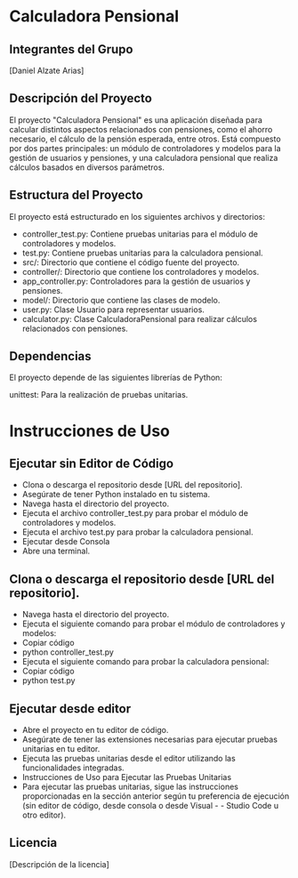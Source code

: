 # Calculadora Pensional

## Integrantes del Grupo
[Daniel Alzate Arias]

## Descripción del Proyecto

El proyecto "Calculadora Pensional" es una aplicación diseñada para calcular distintos aspectos relacionados con pensiones, como el ahorro necesario, el cálculo de la pensión esperada, entre otros. Está compuesto por dos partes principales: un módulo de controladores y modelos para la gestión de usuarios y pensiones, y una calculadora pensional que realiza cálculos basados en diversos parámetros.

## Estructura del Proyecto
El proyecto está estructurado en los siguientes archivos y directorios:

- controller_test.py: Contiene pruebas unitarias para el módulo de controladores y modelos.
- test.py: Contiene pruebas unitarias para la calculadora pensional.
- src/: Directorio que contiene el código fuente del proyecto.
- controller/: Directorio que contiene los controladores y modelos.
- app_controller.py: Controladores para la gestión de usuarios y pensiones.
- model/: Directorio que contiene las clases de modelo.
- user.py: Clase Usuario para representar usuarios.
- calculator.py: Clase CalculadoraPensional para realizar cálculos relacionados con pensiones.

## Dependencias
El proyecto depende de las siguientes librerías de Python:

unittest: Para la realización de pruebas unitarias.

# Instrucciones de Uso

## Ejecutar sin Editor de Código
- Clona o descarga el repositorio desde [URL del repositorio].
- Asegúrate de tener Python instalado en tu sistema.
- Navega hasta el directorio del proyecto.
- Ejecuta el archivo controller_test.py para probar el módulo de controladores y modelos.
- Ejecuta el archivo test.py para probar la calculadora pensional.
- Ejecutar desde Consola
- Abre una terminal.

## Clona o descarga el repositorio desde [URL del repositorio].
- Navega hasta el directorio del proyecto.
- Ejecuta el siguiente comando para probar el módulo de controladores y modelos:
- Copiar código
- python controller_test.py
- Ejecuta el siguiente comando para probar la calculadora pensional:
- Copiar código
- python test.py

## Ejecutar desde editor
- Abre el proyecto en tu editor de código.
- Asegúrate de tener las extensiones necesarias para ejecutar pruebas unitarias en tu editor.
- Ejecuta las pruebas unitarias desde el editor utilizando las funcionalidades integradas.
- Instrucciones de Uso para Ejecutar las Pruebas Unitarias
- Para ejecutar las pruebas unitarias, sigue las instrucciones proporcionadas en la sección anterior según tu preferencia de ejecución (sin editor de código, desde consola o desde Visual - - Studio Code u otro editor).

## Licencia
[Descripción de la licencia]

